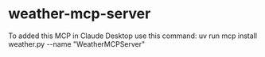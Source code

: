 # weather-mcp-server

To added this MCP in Claude Desktop use this command:
 uv run mcp install weather.py --name "WeatherMCPServer"

